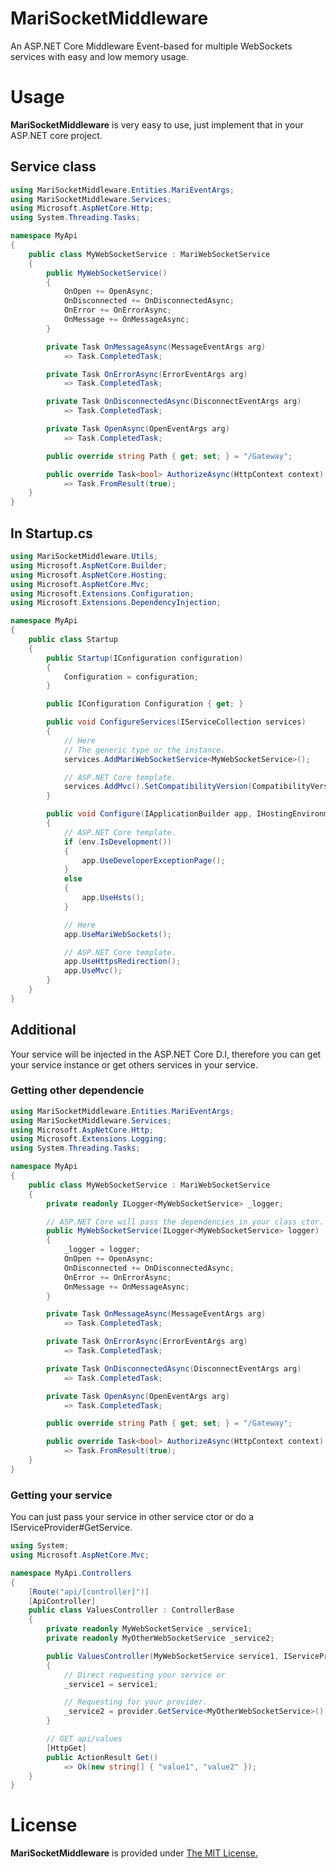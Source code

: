 # MariSocketMiddleware

An ASP.NET Core Middleware Event-based for multiple WebSockets services with easy and low memory usage.

# Usage

**MariSocketMiddleware** is very easy to use, just implement that in your ASP.NET core project.

## Service class

```csharp
using MariSocketMiddleware.Entities.MariEventArgs;
using MariSocketMiddleware.Services;
using Microsoft.AspNetCore.Http;
using System.Threading.Tasks;

namespace MyApi
{
    public class MyWebSocketService : MariWebSocketService
    {
        public MyWebSocketService()
        {
            OnOpen += OpenAsync;
            OnDisconnected += OnDisconnectedAsync;
            OnError += OnErrorAsync;
            OnMessage += OnMessageAsync;
        }

        private Task OnMessageAsync(MessageEventArgs arg)
            => Task.CompletedTask;

        private Task OnErrorAsync(ErrorEventArgs arg)
            => Task.CompletedTask;

        private Task OnDisconnectedAsync(DisconnectEventArgs arg)
            => Task.CompletedTask;

        private Task OpenAsync(OpenEventArgs arg)
            => Task.CompletedTask;

        public override string Path { get; set; } = "/Gateway";

        public override Task<bool> AuthorizeAsync(HttpContext context)
            => Task.FromResult(true);
    }
}
```

## In Startup.cs

```csharp
using MariSocketMiddleware.Utils;
using Microsoft.AspNetCore.Builder;
using Microsoft.AspNetCore.Hosting;
using Microsoft.AspNetCore.Mvc;
using Microsoft.Extensions.Configuration;
using Microsoft.Extensions.DependencyInjection;

namespace MyApi
{
    public class Startup
    {
        public Startup(IConfiguration configuration)
        {
            Configuration = configuration;
        }

        public IConfiguration Configuration { get; }

        public void ConfigureServices(IServiceCollection services)
        {
            // Here
            // The generic type or the instance.
            services.AddMariWebSocketService<MyWebSocketService>();

            // ASP.NET Core template.
            services.AddMvc().SetCompatibilityVersion(CompatibilityVersion.Version_2_2);
        }

        public void Configure(IApplicationBuilder app, IHostingEnvironment env)
        {
            // ASP.NET Core template.
            if (env.IsDevelopment())
            {
                app.UseDeveloperExceptionPage();
            }
            else
            {
                app.UseHsts();
            }

            // Here
            app.UseMariWebSockets();

            // ASP.NET Core template.
            app.UseHttpsRedirection();
            app.UseMvc();
        }
    }
}
```

## Additional

Your service will be injected in the ASP.NET Core D.I, therefore you can get your service instance or get others services in your service.

### Getting other dependencie

```csharp
using MariSocketMiddleware.Entities.MariEventArgs;
using MariSocketMiddleware.Services;
using Microsoft.AspNetCore.Http;
using Microsoft.Extensions.Logging;
using System.Threading.Tasks;

namespace MyApi
{
    public class MyWebSocketService : MariWebSocketService
    {
        private readonly ILogger<MyWebSocketService> _logger;

        // ASP.NET Core will pass the dependencies in your class ctor.
        public MyWebSocketService(ILogger<MyWebSocketService> logger)
        {
            _logger = logger;
            OnOpen += OpenAsync;
            OnDisconnected += OnDisconnectedAsync;
            OnError += OnErrorAsync;
            OnMessage += OnMessageAsync;
        }

        private Task OnMessageAsync(MessageEventArgs arg)
            => Task.CompletedTask;

        private Task OnErrorAsync(ErrorEventArgs arg)
            => Task.CompletedTask;

        private Task OnDisconnectedAsync(DisconnectEventArgs arg)
            => Task.CompletedTask;

        private Task OpenAsync(OpenEventArgs arg)
            => Task.CompletedTask;

        public override string Path { get; set; } = "/Gateway";

        public override Task<bool> AuthorizeAsync(HttpContext context)
            => Task.FromResult(true);
    }
}
```

### Getting your service

You can just pass your service in other service ctor or do a IServiceProvider#GetService.

```csharp
using System;
using Microsoft.AspNetCore.Mvc;

namespace MyApi.Controllers
{
    [Route("api/[controller]")]
    [ApiController]
    public class ValuesController : ControllerBase
    {
        private readonly MyWebSocketService _service1;
        private readonly MyOtherWebSocketService _service2;

        public ValuesController(MyWebSocketService service1, IServiceProvider provider)
        {
            // Direct requesting your service or
            _service1 = service1;

            // Requesting for your provider.
            _service2 = provider.GetService<MyOtherWebSocketService>();
        }

        // GET api/values
        [HttpGet]
        public ActionResult Get()
            => Ok(new string[] { "value1", "value2" });
    }
}
```

# License

**MariSocketMiddleware** is provided under [The MIT License.](https://github.com/MariBotOfficial/MariSocketMiddleware/blob/master/LICENSE)
